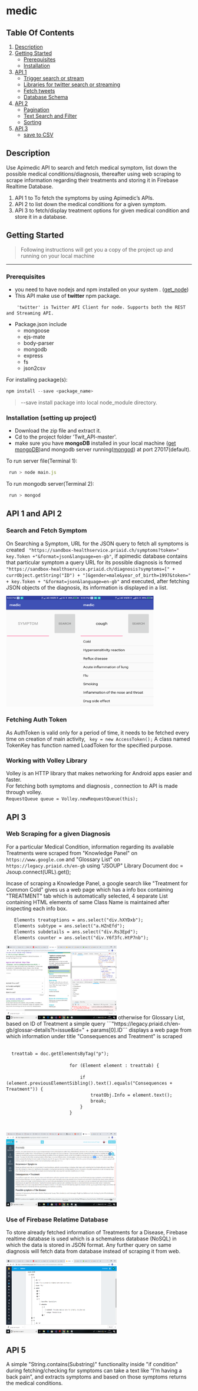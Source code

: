 #  medic
## Table Of Contents
1. [Description](#description)
2. [Getting Started](#getting-started)
   * [Prerequisites](#prerequisites)
   * [Installation](#installation-setting-up-project)
3. [API 1](#api-1)
    * [Trigger search or stream](#trigger-search-or-stream) 
    * [Libraries for twitter search or streaming](#libraries-for-twitter-search-or-streaming)
    * [Fetch tweets](#fetch-tweets)
    * [Database Schema](#database-schema)
4. [API 2](#api-2)
    * [Pagination](#pagination)
    * [Text Search and Filter](#text-search-and-filter)
    * [Sorting](#sorting) 
5. [API 3](#api-3)
    * [save to CSV](#save-to-csv)

## Description
Use Apimedic API to search and fetch medical symptom, list down the possible medical conditions/diagnosis, thereafter using web scraping 
to scrape information regarding their treatments and storing it in Firebase Realtime Database. 
1. API 1 to To fetch the symptoms by using Apimedic’s APIs. 
2. API 2 to list down the medical conditions for a given symptom.
3. API 3 to fetch/display treatment options for given medical condition and store it in a database.

 ## Getting Started
> Following instructions will get you a copy of the project up and running on your local machine
****
### Prerequisites
  * you need to have nodejs and npm installed on your system . ([get_node](https://nodejs.org/en/download/))
  * This API make use of **twitter** npm package.
  ```
      'twitter' is Twitter API Client for node. Supports both the REST and Streaming API.  
  ```
  * Package.json include
    + mongoose      
    + ejs-mate
    + body-parser
    + mongodb
    + express
    + fs
    + json2csv
  
     
For installing package(s):
   ```javascript
   npm install --save <package_name> 
   ```
> --save install package into local node_module directory.


 ### Installation (setting up project)
  * Download the zip file and extract it.
  * Cd to the project folder 'Twit_API-master'.
  * make sure you have **mongoDB** installed in your local machine ([get mongoDB](https://docs.mongodb.com/manual/installation/))and mongodb server running([mongod](https://docs.mongodb.com/manual/tutorial/manage-mongodb-processes/)) at port 27017(default).
  
    
 To run server file(Terminal 1):
  ```javascript
   run > node main.js
   ```
  
 To run mongodb server(Terminal 2):
  ```javascript
   run > mongod
   ``` 
   
## API 1 and API 2
  ### Search and Fetch Symptom
  
  On Searching a Symptom, URL for the JSON query to fetch all symptoms is created  ` "https://sandbox-healthservice.priaid.ch/symptoms?token="  key.Token +"&format=json&language=en-gb"`, if apimedic database contains that particular symptom a query URL for its possible diagnosis is formed `"https://sandbox-healthservice.priaid.ch/diagnosis?symptoms=[" + currObject.getString("ID") + "]&gender=male&year_of_birth=1997&token=" + key.Token + "&format=json&language=en-gb"` and executed,
  after fetching JSON objects of the diagnosis, its information is displayed in a list.
  
  
 <img src="https://github.com/naman4u13/medic/blob/master/Img/Screenshot_2018-10-17-21-03-20.png" alt="image" height="300px" width="200px" align="left">
 <img src="https://github.com/naman4u13/medic/blob/master/Img/Screenshot_2018-10-17-21-03-33.png" alt="image" height="300px" width="200px">

 ### Fetching Auth Token
 As AuthToken is valid only for a period of time, it needs to be fetched every time on creation of main activity, ` key = new AccessToken();`
 A class named TokenKey has function named LoadToken for the specified purpose.
 

 ### Working with Volley Library
 Volley is an HTTP library that makes networking for Android apps easier and faster.  
 For fetching both symptoms and diagnosis , connection to API is made through volley.  
 `RequestQueue queue = Volley.newRequestQueue(this);`  
 
  
  ## API 3
  ### Web Scraping for a given Diagnosis    
  For a particular Medical Condition, information regarding its available Treatments were scraped from "Knowledge Panel" on `https://www.google.com` and "Glossary List" on `https://legacy.priaid.ch/en-gb` using "JSOUP" Library 
   Document doc = Jsoup.connect(URL).get();
   
   
   Incase of scraping a Knowledge Panel, a google search like "Treatment for Common Cold" gives us a web page which has a info box containing "TREATMENT" tab which is automatically selected, 4 separate List containing HTML elements of same Class Name is maintained after inspecting each info box.
   ```
      Elements treatoptions = ans.select("div.hXYDxb");
      Elements subtype = ans.select("a.HZnEfd");
      Elements subdetails = ans.select("div.Rs3Epd");
      Elements counter = ans.select("div.Y6f3fc.HtP7nb");
  ```
  <img src="https://github.com/naman4u13/medic/blob/master/Img/Screenshot%20(3).png" alt="image" height="200px" width="300px">
  otherwise for Glossary List, based on ID of Treatment a simple query ```"https://legacy.priaid.ch/en-gb/glossar-details?t=issue&id=" + params[0].ID``` displays a web page from which information under title "Consequences and Treatment" is scraped
 
```
 
  treattab = doc.getElementsByTag("p");

                        for (Element element : treattab) {

                            if (element.previousElementSibling().text().equals("Consequences + Treatment")) {
                                treatObj.Info = element.text();
                                break;
                            }
                        }
   
   
```
   
   

<img src="https://github.com/naman4u13/medic/blob/master/Img/Screenshot%20(6).png" alt="image" height="200px" width="300px">
 




### Use of Firebase Relatime Database
  To store already fetched information of Treatments for a Disease, Firebase realtime database is used which is a schemaless database (NoSQL) in which the data is stored in JSON format. Any further query on same diagnosis will fetch data from database instead of scraping it from web.
 
 
<img src="https://github.com/naman4u13/medic/blob/master/Img/Screenshot%20(4).png" alt="image" height="200px" width="300px">
 


## API 5
A simple "String.contains(Substring)" functionality inside "if condition" during fetching/checking for symptoms can take a text like “I’m having a back pain”, and extracts symptoms and based on those symptoms returns the medical conditions. 
